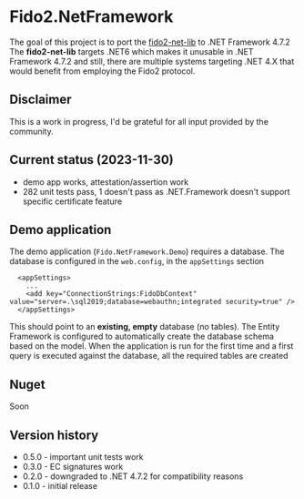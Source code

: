 # Fido2.NetFramework

The goal of this project is to port the [fido2-net-lib](https://github.com/passwordless-lib/fido2-net-lib) to .NET Framework 4.7.2
The **fido2-net-lib** targets .NET6 which makes it unusable in .NET Framework 4.7.2 and still, there are multiple systems targeting
.NET 4.X that would benefit from employing the Fido2 protocol.

## Disclaimer

This is a work in progress, I'd be grateful for all input provided by the community.

## Current status (2023-11-30)

* demo app works, attestation/assertion work 
* 282 unit tests pass, 1 doesn't pass as .NET.Framework doesn't support specific certificate feature

## Demo application

The demo application (`Fido.NetFramework.Demo`) requires a database. The database is configured in the `web.config`, in the `appSettings` section

```
  <appSettings>
    ...
    <add key="ConnectionStrings:FidoDbContext" value="server=.\sql2019;database=webauthn;integrated security=true" />
  </appSettings>
```

This should point to an **existing, empty** database (no tables). The Entity Framework is configured to automatically create the database schema based on the model.
When the application is run for the first time and a first query is executed against the database, all the required tables are created

## Nuget

Soon

## Version history

* 0.5.0 - important unit tests work
* 0.3.0 - EC signatures work
* 0.2.0 - downgraded to .NET 4.7.2 for compatibility reasons
* 0.1.0 - initial release